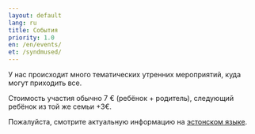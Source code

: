 ```yaml
---
layout: default
lang: ru
title: События
priority: 1.0
en: /en/events/
et: /syndmused/
---
```


У нас происходит много тематических утренних мероприятий, куда могут приходить все.

Стоимость участия обычно 7 € (ребёнок + родитель), следующий ребёнок из той же семьи +3€.

Пожалуйста, смотрите актуальную информацию на [эстонском языке](/syndmused/).
